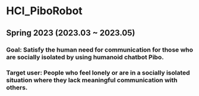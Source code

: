 # HCI_PiboRobot

## Spring 2023 (2023.03 ~ 2023.05)
###
### Goal: Satisfy the human need for communication for those who are socially isolated by using humanoid chatbot Pibo.
### Target user: People who feel lonely or are in a socially isolated situation where they lack meaningful communication with others.
